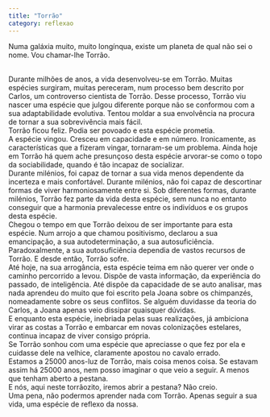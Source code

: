 ```yaml
---
title: "Torrão"
category: reflexao
---
```


Numa galáxia muito, muito longínqua, existe um planeta de qual não sei o nome. Vou chamar-lhe Torrão.

<br/>
Durante milhões de anos, a vida desenvolveu-se em Torrão. Muitas espécies surgiram, muitas pereceram, num processo bem descrito por Carlos, um controverso cientista de Torrão. Desse processo, Torrão viu nascer uma espécie que julgou diferente porque não se conformou com a sua adaptabilidade evolutiva. Tentou moldar a sua envolvência na procura de tornar a sua sobrevivência mais fácil.

<br/>
Torrão ficou feliz. Podia ser povoado e esta espécie prometia.

<br/>
A espécie vingou. Cresceu em capacidade e em número. Ironicamente, as características que a fizeram vingar, tornaram-se um problema. Ainda hoje em Torrão há quem ache presunçoso desta espécie arvorar-se como o topo da sociabilidade, quando é tão incapaz de socializar.

<br/>
Durante milénios, foi capaz de tornar a sua vida menos dependente da incerteza e mais confortável. Durante milénios, não foi capaz de descortinar formas de viver harmoniosamente entre si. Sob diferentes formas, durante milénios, Torrão fez parte da vida desta espécie, sem nunca no entanto conseguir que a harmonia prevalecesse entre os indivíduos e os grupos desta espécie.

<br/>
Chegou o tempo em que Torrão deixou de ser importante para esta espécie. Num arrojo a que chamou positivismo, declarou a sua emancipação, a sua autodeterminação, a sua autosuficiência. Paradoxalmente, a sua autosuficiência dependia de vastos recursos de Torrão. E desde então, Torrão sofre.

<br/>
Até hoje, na sua arrogância, esta espécie teima em não querer ver onde o caminho percorrido a levou. Dispõe de vasta informação, da experiência do passado, de inteligência. Até dispõe da capacidade de se auto analisar, mas nada aprendeu do muito que foi escrito pela Joana sobre os chimpanzés, nomeadamente sobre os seus conflitos. Se alguém duvidasse da teoria do Carlos, a Joana apenas veio dissipar quaisquer dúvidas.

<br/>
E enquanto esta espécie, inebriada pelas suas realizações, já ambiciona virar as costas a Torrão e embarcar em novas colonizações estelares, continua incapaz de viver consigo própria.

<br/>
Se Torrão sonhou com uma espécie que apreciasse o que fez por ela e cuidasse dele na velhice, claramente apostou no cavalo errado.

<br/>
Estamos a 25000 anos-luz de Torrão, mais coisa menos coisa. Se estavam assim há 25000 anos, nem posso imaginar o que veio a seguir. A menos que tenham aberto a pestana.

<br/>
E nós, aqui neste torrãozito, iremos abrir a pestana? Não creio.

<br/>
Uma pena, não podermos aprender nada com Torrão. Apenas seguir a sua vida, uma espécie de reflexo da nossa.

